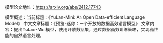 模型论文地址：https://arxiv.org/abs/2412.17743

模型概述：当前标题：《YuLan-Mini: An Open Data-efficient Language Model》
中文文章标题：《预览-迷你：一个开放的数据高效语言模型》
文章内容：提出YuLan-Mini模型，使用开放数据集，通过数据高效训练策略，实现高性能的自然语言处理。
